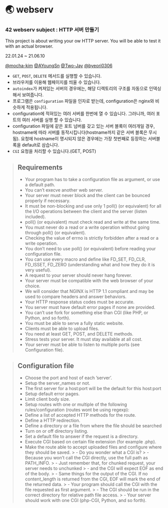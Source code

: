 # 🌏 webserv

### 42 webserv subject : HTTP 서버 만들기
This project is about writing your ow HTTP server. You will be able to test it with an actual browser.

22.01.24 ~ 21.06.10

[@mocha-kim](https://github.com/mocha-kim) [@AYoungSn](https://github.com/AYoungSn) [@Two-Jay](https://github.com/Two-Jay) [@byeori0306](https://github.com/byeori0306)

- `GET`, `POST`, `DELETE` 메서드를 실행할 수 있습니다.
- 브라우저를 이용해 웹페이지를 띄울 수 있습니다.
- `autoindex`가 켜져있는 서버의 경우에는, 해당 디렉토리의 구조를 자동으로 인덱싱해서 보여줍니다.
- 프로그램은 `configuration` 파일을 인자로 받는데, configuration은 nginx와 비슷하게 적용됩니다.
- configuration에 적혀있는 여러 서버를 한번에 열 수 있습니다. 그러니까, 여러 포트의 여러 서버를 실행 할 수 있습니다.
- configuration 파일에 같은 포트 넘버를 갖고 있는 서버 블록이 여러개일 경우, hostname에 따라 서버를 동작시킵니다(hostname까지 같은 서버 블록은 무시됨). 요청에 hostname이 명시되지 않은 경우에는 가장 첫번째로 등장하는 서버블록을 default로 삼습니다.
- `CGI` 요청을 처리할 수 있습니다.(GET, POST)


> ## Requirements
> - Your program has to take a configuration file as argument, or use a default path.
> - You can’t execve another web server.
> - Your server must never block and the client can be bounced properly if necessary.
> - It must be non-blocking and use only 1 poll() (or equivalent) for all the I/O operations between the client and the server (listen included).
> - poll() (or equivalent) must check read and write at the same time.
> - You must never do a read or a write operation without going through poll() (or equivalent).
> - Checking the value of errno is strictly forbidden after a read or a write operation.
> - You don’t need to use poll() (or equivalent) before reading your configuration file.
> - You can use every macro and define like FD_SET, FD_CLR, FD_ISSET, FD_ZERO (understanding what and how they do it is very useful).
> - A request to your server should never hang forever.
> - Your server must be compatible with the web browser of your choice.
> - We will consider that NGINX is HTTP 1.1 compliant and may be used to compare headers and answer behaviors.
> - Your HTTP response status codes must be accurate.
> - You server must have default error pages if none are provided.
> - You can’t use fork for something else than CGI (like PHP, or Python, and so forth).
> - You must be able to serve a fully static website.
> - Clients must be able to upload files.
> - You need at least GET, POST, and DELETE methods.
> - Stress tests your server. It must stay available at all cost.
> - Your server must be able to listen to multiple ports (see Configuration file).

> ## Configuration file
> - Choose the port and host of each ’server’.
> - Setup the server_names or not.
> - The first server for a host:port will be the default for this host:port
> - Setup default error pages.
> - Limit client body size.
> - Setup routes with one or multiple of the following rules/configuration (routes wont be using regexp):
  > - Define a list of accepted HTTP methods for the route.
  > - Define a HTTP redirection.
  > - Define a directory or a file from where the file should be searched
  > - Turn on or off directory listing.
  > - Set a default file to answer if the request is a directory.
  > - Execute CGI based on certain file extension (for example .php).
  > - Make the route able to accept uploaded files and configure where they should
be saved.
    > - Do you wonder what a CGI is?
    > - Because you won’t call the CGI directly, use the full path as PATH_INFO.
    > - Just remember that, for chunked request, your server needs to unchunked
    > - and the CGI will expect EOF as end of the body.
    > - Same things for the output of the CGI. If no content_length is returned
from the CGI, EOF will mark the end of the returned data.
    > - Your program should call the CGI with the file requested as first argument.
    > - The CGI should be run in the correct directory for relative path file access.
    > - Your server should work with one CGI (php-CGI, Python, and so forth).

